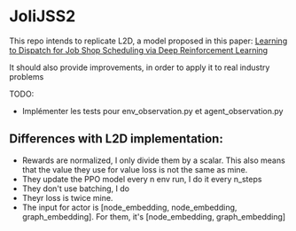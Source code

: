 # JoliJSS2

This repo intends to replicate L2D, a model proposed in this paper:
[Learning to Dispatch for Job Shop Scheduling via Deep Reinforcement Learning](https://arxiv.org/pdf/2010.12367)

It should also provide improvements, in order to apply it to real industry problems

TODO:
 - Implémenter les tests pour env_observation.py et agent_observation.py

## Differences with L2D implementation:
 - Rewards are normalized, I only divide them by a scalar. This also means that the 
 value they use for value loss is not the same as mine.
 - They update the PPO model every n env run, I do it every n_steps
 - They don't use batching, I do
 - Theyr loss is twice mine.
 - The input for actor is [node_embedding, node_embedding, graph_embedding]. For them, 
   it's [node_embedding, graph_embedding]
